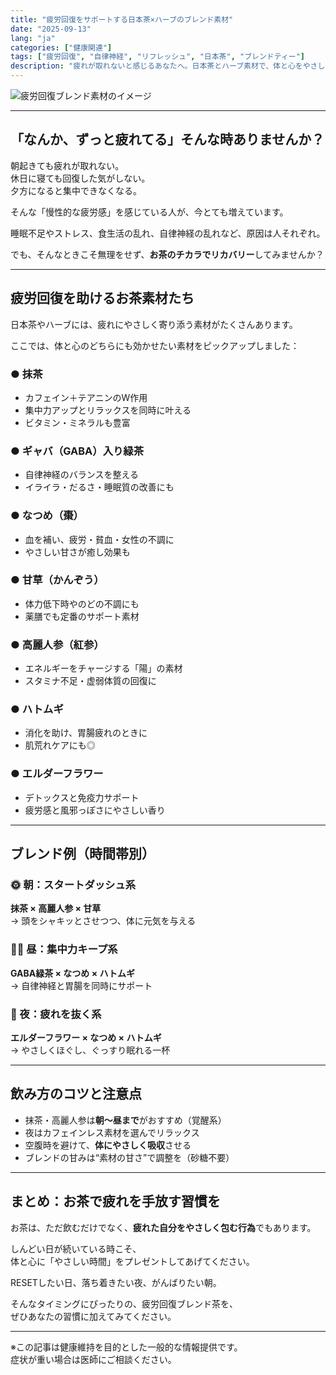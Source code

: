 ```yaml
---
title: "疲労回復をサポートする日本茶×ハーブのブレンド素材"
date: "2025-09-13"
lang: "ja"
categories: ["健康関連"]
tags: ["疲労回復", "自律神経", "リフレッシュ", "日本茶", "ブレンドティー"]
description: "疲れが取れないと感じるあなたへ。日本茶とハーブ素材で、体と心をやさしく整える疲労回復ブレンドをご紹介します。"
---
```


<!-- 
🧠【画像プロンプトの意図（ユーザー向けメモ）】
抹茶（明るい緑の粉末）、なつめ（赤褐色の実）、エルダーフラワー（白い花）の3素材を使った疲労回復系のブレンドティーをビジュアル化。
エネルギーを補う温かみと、リラックスできる柔らかな空間を併せ持つ写真風イメージ。

📷 プロンプト：
A natural light photograph of a Japanese wellness tea blend for fatigue recovery. The setup includes a warm ceramic cup of matcha-based herbal tea, surrounded by its ingredients: vibrant green matcha powder, dried red jujube (natsume), and elderflowers. Placed on a clean wooden table with soft lighting, calming tones, and a minimalist background. Suitable for a Japanese tea and wellness blog.
-->

![疲労回復ブレンド素材のイメージ](/blog/2025-09-13-anti-fatigue-tea.jpg)

---

## 「なんか、ずっと疲れてる」そんな時ありませんか？

朝起きても疲れが取れない。  
休日に寝ても回復した気がしない。  
夕方になると集中できなくなる。

そんな「慢性的な疲労感」を感じている人が、今とても増えています。

睡眠不足やストレス、食生活の乱れ、自律神経の乱れなど、原因は人それぞれ。

でも、そんなときこそ無理をせず、**お茶のチカラでリカバリー**してみませんか？

---

## 疲労回復を助けるお茶素材たち

日本茶やハーブには、疲れにやさしく寄り添う素材がたくさんあります。

ここでは、体と心のどちらにも効かせたい素材をピックアップしました：

### ● 抹茶
- カフェイン＋テアニンのW作用  
- 集中力アップとリラックスを同時に叶える  
- ビタミン・ミネラルも豊富  

### ● ギャバ（GABA）入り緑茶
- 自律神経のバランスを整える  
- イライラ・だるさ・睡眠質の改善にも  

### ● なつめ（棗）
- 血を補い、疲労・貧血・女性の不調に  
- やさしい甘さが癒し効果も  

### ● 甘草（かんぞう）
- 体力低下時やのどの不調にも  
- 薬膳でも定番のサポート素材  

### ● 高麗人参（紅参）
- エネルギーをチャージする「陽」の素材  
- スタミナ不足・虚弱体質の回復に  

### ● ハトムギ
- 消化を助け、胃腸疲れのときに  
- 肌荒れケアにも◎  

### ● エルダーフラワー
- デトックスと免疫力サポート  
- 疲労感と風邪っぽさにやさしい香り  

---

## ブレンド例（時間帯別）

### 🌞 朝：スタートダッシュ系
**抹茶 × 高麗人参 × 甘草**  
→ 頭をシャキッとさせつつ、体に元気を与える

### 🧘‍♀️ 昼：集中力キープ系
**GABA緑茶 × なつめ × ハトムギ**  
→ 自律神経と胃腸を同時にサポート

### 🌙 夜：疲れを抜く系
**エルダーフラワー × なつめ × ハトムギ**  
→ やさしくほぐし、ぐっすり眠れる一杯

---

## 飲み方のコツと注意点

- 抹茶・高麗人参は**朝～昼まで**がおすすめ（覚醒系）  
- 夜はカフェインレス素材を選んでリラックス  
- 空腹時を避けて、**体にやさしく吸収**させる  
- ブレンドの甘みは“素材の甘さ”で調整を（砂糖不要）

---

## まとめ：お茶で疲れを手放す習慣を

お茶は、ただ飲むだけでなく、**疲れた自分をやさしく包む行為**でもあります。

しんどい日が続いている時こそ、  
体と心に「やさしい時間」をプレゼントしてあげてください。

RESETしたい日、落ち着きたい夜、がんばりたい朝。

そんなタイミングにぴったりの、疲労回復ブレンド茶を、  
ぜひあなたの習慣に加えてみてください。

---

※この記事は健康維持を目的とした一般的な情報提供です。  
症状が重い場合は医師にご相談ください。

